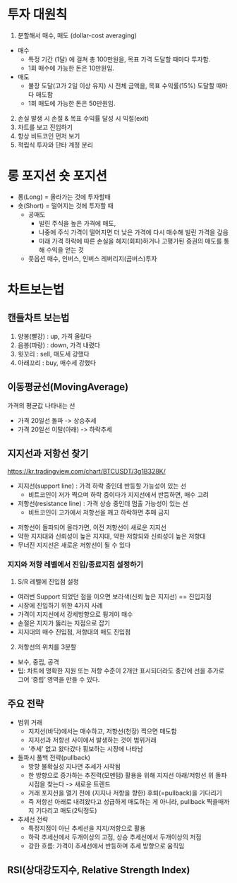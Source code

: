 # 투자 대원칙
1. 분할해서 매수, 매도 (dollar-cost averaging)
- 매수
  - 특정 기간 (1달) 에 걸쳐 총 100만원을, 목표 가격 도달할 때마다 투자함.
  - 1회 매수에 가능한 돈은 10만원임.
- 매도
  - 불장 도달(고가 2일 이상 유지) 시 전체 금액을, 목표 수익률(15%) 도달할 때마다 매도함
  - 1회 매도에 가능한 돈은 50만원임.
2. 손실 발생 시 손절 &  목표 수익률 달성 시 익절(exit)
3. 차트를 보고 진입하기
4. 항상 비트코인 먼저 보기
5. 적립식 투자와 단타 계정 분리
# 롱 포지션 숏 포지션
- 롱(Long) = 올라가는 것에 투자할때
- 숏(Short) = 떨어지는 것에 투자할 때
  - 공매도
    - 빌린 주식을 높은 가격에 매도, 
    - 나중에 주식 가격이 떨어지면 더 낮은 가격에 다시 매수해 빌린 가격을 갚음
    - 미래 가격 하락에 따른 손실을 헤지(회피)하거나 고평가된 증권의 매도를 통해 수익을 얻는 것
  - 풋옵션 매수, 인버스, 인버스 레버리지(곱버스)투자


# 차트보는법
## 캔들차트 보는법
1. 양봉(빨강) : up, 가격 올랐다
2. 음봉(파랑) : down, 가격 내렸다
3. 윗꼬리 : sell, 매도세 강했다
4. 아래꼬리 : buy, 매수세 강했다
## 이동평균선(MovingAverage)
가격의 평균값 나타내는 선
- 가격 20일선 돌파 -> 상승추세
- 가격 20일선 이탈(아래) -> 하락추세
## 지지선과 저항선 찾기
https://kr.tradingview.com/chart/BTCUSDT/3g1B328K/
* 지지선(support line) : 가격 하락 중인데 반등할 가능성이 있는 선
  - 비트코인이 저가 찍으며 하락 중이다가 지지선에서 반등하면,  매수 고려
* 저항선(resistance line) : 가격 상승 중인데 멈출 가능성이 있는 선
  - 비트코인이 고가에서 저항선을 깨고 하락하면 추매 금지
- 저항선이 돌파되어 올라가면, 이전 저항선이 새로운 지지선
- 약한 지지대와 신뢰성이 높은 지지대, 약한 저항되와 신뢰성이 높은 저항대
- 무너진 지지선은 새로운 저항선이 될 수 있다

### 지지와 저항 레벨에서 진입/종료지점 설정하기
1. S/R 레벨에 진입점 설정
- 여러번 Support 되었던 점을 이으면 보라색(신뢰 높은 지지선) == 진입지점
- 시장에 진입하기 위한 4가지 사례
- 가격이 지지선에서 강세방향으로 튕겨야 매수
- 손절은 지지가 뚫리는 지점으로 잡기
- 지지대의 매수 진입점, 저항대의 매도 진입점
2. 저항선의 위치를 3분할
- 보수, 중립, 공격 
- 팁: 차트에 명확한 지원 또는 저항 수준이 2개만 표시되더라도 중간에 선을 추가로 그어 ‘중립’ 영역을 만들 수 있다.

## 주요 전략
- 범위 거래
  - 지지선(바닥)에서는 매수하고, 저항선(천장) 찍으면 매도함
  - 지지선과 저항선 사이에서 발생하는 것이 범위거래
  - '추세' 없고 왔다갔다 횡보하는 시장에 나타남
- 돌파시 풀백 전략(pullback)
  - 방향 불확실성 지나면 추세가 시작됨
  - 한 방향으로 증가하는 추진력(모멘텀) 활용을 위해 지지선 아래/저항선 위 돌파시점을 찾는다 -> 새로운 트렌드
  - 거래 포지션을 열기 전에 (지지나 저항을 향한) 후퇴(=pullback)을 기다리기
  - 즉 저항선 아래로 내려왔다고 성급하게 매도하는 게 아니라, pullback 찍을때까지 기다리고 매도(2틱정도)
- 추세선 전략
  - 특정지점이 아닌 추세선을 지지/저항으로 활용
  - 하락 추세선에서 두개이상의 고점, 상승 추세선에서 두개이상의 저점
  - 강한 흐름: 가격이 추세선에서 반등하며 추세 방향으로 움직임



## RSI(상대강도지수, Relative Strength Index)


